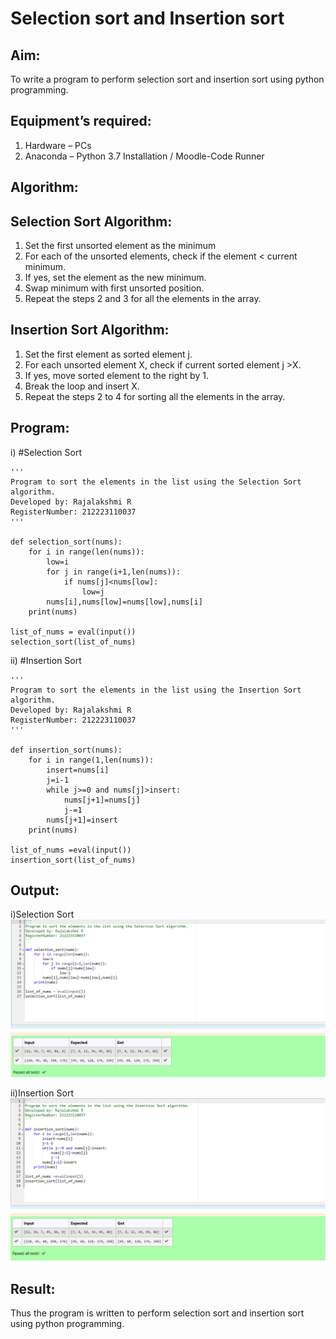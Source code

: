 # Selection sort and Insertion sort
## Aim:
To write a program to perform selection sort and insertion sort using python programming.

## Equipment’s required:
1.	Hardware – PCs
2.	Anaconda – Python 3.7 Installation / Moodle-Code Runner

## Algorithm:
## Selection Sort Algorithm:
1.	Set the first unsorted element as the minimum
2.	For each of the unsorted elements, check if the element < current minimum.
3.	If yes, set the element as the new minimum.
4.	Swap minimum with first unsorted position.
5.	Repeat the steps 2 and 3 for all the elements in the array.
## Insertion Sort Algorithm:
1.	Set the first element as sorted element j.
2.	For each unsorted element X, check if current sorted element j >X.
3.	If yes, move sorted element to the right by 1.
4.	Break the loop and insert X.
5.	Repeat the steps 2 to 4 for sorting all the elements in the array.

## Program:
i)	#Selection Sort
```
''' 
Program to sort the elements in the list using the Selection Sort algorithm.
Developed by: Rajalakshmi R
RegisterNumber: 212223110037
'''

def selection_sort(nums):
    for i in range(len(nums)):
        low=i
        for j in range(i+1,len(nums)):
            if nums[j]<nums[low]:
                low=j
        nums[i],nums[low]=nums[low],nums[i]
    print(nums)
    
list_of_nums = eval(input())
selection_sort(list_of_nums)
```

ii)	#Insertion Sort
```
''' 
Program to sort the elements in the list using the Insertion Sort algorithm.
Developed by: Rajalakshmi R
RegisterNumber: 212223110037
'''

def insertion_sort(nums):
    for i in range(1,len(nums)):
        insert=nums[i]
        j=i-1
        while j>=0 and nums[j]>insert:
            nums[j+1]=nums[j]
            j-=1
        nums[j+1]=insert
    print(nums)
    
list_of_nums =eval(input())
insertion_sort(list_of_nums)
```

## Output:

i)Selection Sort
![output](image.png)

ii)Insertion Sort
![output](image-1.png)

## Result:
Thus the program is written to perform selection sort and insertion sort using python programming.
